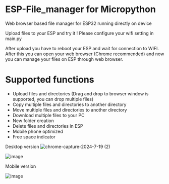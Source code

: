 # ESP-File_manager for Micropython
 Web browser based file manager for ESP32 running directly on device

 Upload files to your ESP and try it !
 Please configure your wifi setting in main.py 

 After upload you have to reboot your ESP and wait for connection to WIFI. After this you can open your web browser (Chrome recommended) and now you can manage your files on ESP through web browser.


# Supported functions
- Upload files and directories (Drag and drop to browser window is supported, you can drop multiple files)
- Copy multiple files and directories to another directory
- Move multiple files and directories to another directory
- Download multiple files to your PC
- New folder creation
- Delete files and directories in ESP
- Mobile phone optimized
- Free space indicator



Desktop version
![chrome-capture-2024-7-19 (2)](https://github.com/user-attachments/assets/df703761-09f5-4ba8-b380-5ed8d5e2b363)

![image](https://github.com/user-attachments/assets/0b80c88d-ee03-41f2-830b-de1c3c327029)


Mobile version 

![image](https://github.com/user-attachments/assets/e8502d5f-aea0-4c75-8dc3-74eb2b57fa75)
